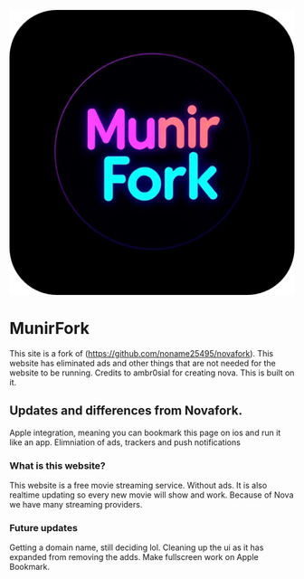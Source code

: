 ![alt text](Readme.png)
# MunirFork
This site is a fork of (https://github.com/noname25495/novafork).
This website has eliminated ads and other things that are not needed for the website to be running.
Credits to ambr0sial for creating nova. This is built on it.
## Updates and differences from Novafork.
Apple integration, meaning you can bookmark this page on ios and run it like an app. Elimniation of ads, trackers and push notifications
### What is this website?
This website is a free movie streaming service. Without ads. It is also realtime updating so every new movie will show and work. Because of Nova we have many streaming providers.
### Future updates
Getting a domain name, still deciding lol.
Cleaning up the ui as it has expanded from removing the adds.
Make fullscreen work on Apple Bookmark.
